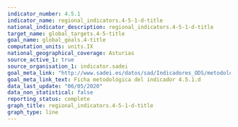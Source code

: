 ```yaml
---
indicator_number: 4.5.1
indicator_name: regional_indicators.4-5-1-d-title
national_indicator_description: regional_indicators.4-5-1-d-title
target_name: global_targets.4-5-title
goal_name: global_goals.4-title
computation_units: units.IX
national_geographical_coverage: Asturias
source_active_1: true
source_organisation_1: indicator.sadei
goal_meta_link: "http://www.sadei.es/datos/sad/Indicadores_ODS/metodologia/4.5.1.d.pdf"
goal_meta_link_text: Ficha metodológica del indicador 4.5.1.d
data_last_update: "06/05/2020"
data_non_statistical: false
reporting_status: complete
graph_title: regional_indicators.4-5-1-d-title
graph_type: line
---
```

